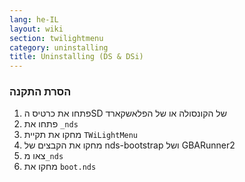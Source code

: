 ```yaml
---
lang: he-IL
layout: wiki
section: twilightmenu
category: uninstalling
title: Uninstalling (DS & DSi)
---
```


### הסרת התקנה
1. פתחו את כרטיס הSD של הקונסולה או של הפלאשקארד
1. פתחו את `_nds`
1. מחקו את תקיית `TWiLightMenu`
1. מחקו את הקבצים של nds-bootstrap ושל GBARunner2
1. צאו מ`_nds`
1. מחקו את `boot.nds`